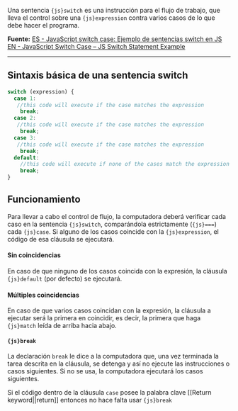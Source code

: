 Una sentencia `{js}switch` es una instrucción para el flujo de trabajo, que lleva el control sobre una `{js}expression` contra varios casos de lo que debe hacer el programa.  

**Fuente:**
[ES - JavaScript switch case: Ejemplo de sentencias switch en JS](https://www.freecodecamp.org/espanol/news/javascript-switch-case-ejemplo-de-sentencias-switch-en-js/)
[EN - JavaScript Switch Case – JS Switch Statement Example](https://www.freecodecamp.org/news/javascript-switch-case-js-switch-statement-example/)

---
## Sintaxis básica de una sentencia switch

```js title:"Ejemplo genérico"
switch (expression) {
  case 1:
   //this code will execute if the case matches the expression
    break;
  case 2:
   //this code will execute if the case matches the expression
    break;
  case 3:
   //this code will execute if the case matches the expression
    break;
  default:
    //this code will execute if none of the cases match the expression
    break;
}
```

## Funcionamiento

Para llevar a cabo el control de flujo, la computadora deberá verificar cada caso en la sentencia `{js}switch`, comparándola estrictamente (`{js}===`) cada `{js}case`. Si alguno de los casos coincide con la `{js}expression`, el código de esa cláusula se ejecutará.

#### Sin coincidencias

En caso de que ninguno de los casos coincida con la expresión, la cláusula `{js}default` (por defecto) se ejecutará. 

#### Múltiples coincidencias

En caso de que varios casos coincidan con la expresión, la cláusula a ejecutar será la primera en coincidir, es decir, la primera que haga `{js}match` leída de arriba hacia abajo. 

#### `{js}break`

La declaración `break` le dice a la computadora que, una vez terminada la tarea descrita en la cláusula, se detenga y así no ejecute las instrucciones o casos siguientes. Si no se usa, la computadora ejecutará los casos siguientes. 

Si el código dentro de la cláusula `case` posee la palabra clave [[Return keyword||return]] entonces no hace falta usar `{js}break`
